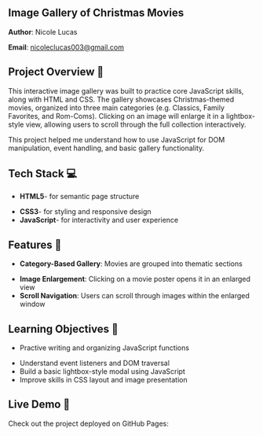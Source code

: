 ## Image Gallery of Christmas Movies 
**Author**: Nicole Lucas 

**Email**: nicoleclucas003@gmail.com 

## Project Overview :round_pushpin:
This interactive image gallery was built to practice core JavaScript skills, along with HTML and CSS. The gallery showcases Christmas-themed movies, organized into three main categories (e.g. Classics, Family Favorites, and Rom-Coms). Clicking on an image will enlarge it in a lightbox-style view, allowing users to scroll through the full collection interactively.

This project helped me understand how to use JavaScript for DOM manipulation, event handling, and basic gallery functionality.

## Tech Stack :computer:
* **HTML5**- for semantic page structure
- **CSS3**- for styling and responsive design
- **JavaScript**- for interactivity and user experience

## Features :wrench:
* **Category-Based Gallery**: Movies are grouped into thematic sections
- **Image Enlargement**: Clicking on a movie poster opens it in an enlarged view
- **Scroll Navigation**: Users can scroll through images within the enlarged window

 ## Learning Objectives :brain: 
 * Practive writing and organizing JavaScript functions
- Understand event listeners and DOM traversal
- Build a basic lightbox-style modal using JavaScript
- Improve skills in CSS layout and image presentation

## Live Demo :rocket: 
Check out the project deployed on GitHub Pages: 

